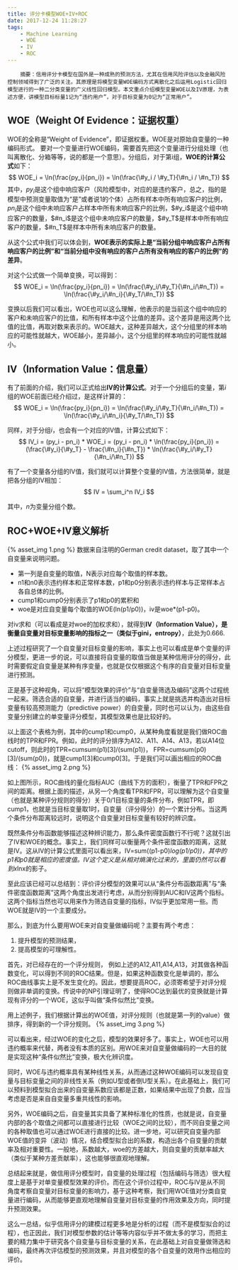 ```yaml
---
title: 评分卡模型WOE+IV+ROC
date: 2017-12-24 11:28:27
tags:
    - Machine Learning
    - WOE
    - IV
    - ROC
---
```

        摘要：信用评分卡模型在国外是一种成熟的预测方法，尤其在信用风险评估以及金融风险控制领域得到了广泛的关注。其原理是将模型变量WOE编码方式离散化之后运用Logistic回归模型进行的一种二分类变量的广义线性回归模型。本文重点介绍模型变量WOE以及IV原理，为表述方便，讲模型目标标量1记为“违约用户”，对于目标变量为0记为“正常用户”。

## WOE（Weight Of Evidence：证据权重）
WOE的全称是“Weight of Evidence”，即证据权重。WOE是对原始自变量的一种编码形式。
要对一个变量进行WOE编码，需要首先把这个变量进行分组处理（也叫离散化、分箱等等，说的都是一个意思）。分组后，对于第i组，**WOE的计算公式**如下：
$$
WOE_i = \ln(\frac{py_i}{pn_i}) = \ln(\frac{\#y_i / \#y_T}{\#n_i / \#n_T})
$$
其中，$py_i$是这个组中响应客户（风险模型中，对应的是违约客户，总之，指的是模型中预测变量取值为“是”或者说1的个体）占所有样本中所有响应客户的比例，$pn_i$是这个组中未响应客户占样本中所有未响应客户的比例，$#y_i$是这个组中响应客户的数量，$#n_i$是这个组中未响应客户的数量，$#y_T$是样本中所有响应客户的数量，$#n_T$是样本中所有未响应客户的数量。

从这个公式中我们可以体会到，**WOE表示的实际上是“当前分组中响应客户占所有响应客户的比例”和“当前分组中没有响应的客户占所有没有响应的客户的比例”的差异**。

<!--more-->

对这个公式做一个简单变换，可以得到：
$$
  WOE_i = \ln(\frac{py_i}{pn_i}) = \ln(\frac{\#y_i/\#y_T}{\#n_i/\#n_T}) = \ln(\frac{\#y_i/\#n_i}{\#y_T/\#n_T})
$$

变换以后我们可以看出，WOE也可以这么理解，他表示的是当前这个组中响应的客户和未响应客户的比值，和所有样本中这个比值的差异。这个差异是用这两个比值的比值，再取对数来表示的。WOE越大，这种差异越大，这个分组里的样本响应的可能性就越大，WOE越小，差异越小，这个分组里的样本响应的可能性就越小。

## IV（Information Value：信息量）
有了前面的介绍，我们可以正式给出**IV的计算公式**。对于一个分组后的变量，第$i$组的WOE前面已经介绍过，是这样计算的：
$$
  WOE_i = \ln(\frac{py_i}{pn_i}) = \ln(\frac{\#y_i/\#y_T}{\#n_i/\#n_T}) = \ln(\frac{\#y_i/\#n_i}{\#y_T/\#n_T})
$$

同样，对于分组$i$，也会有一个对应的IV值，计算公式如下：
$$
 IV_i = (py_i - pn_i) * WOE_i = (py_i - pn_i) * \ln(\frac{py_i}{pn_i}) = (\frac{\#y_i}{\#y_T} - \frac{\#n_i}{\#n_T}) * \ln(\frac{\#y_i/\#y_T}{\#n_i/\#n_T})
$$

有了一个变量各分组的IV值，我们就可以计算整个变量的IV值，方法很简单，就是把各分组的IV相加：
$$
  IV = \sum_i^n IV_i
$$

其中，$n$为变量分组个数。

## ROC+WOE+IV意义解析
{% asset_img 1.png %}
数据来自注明的German credit dataset，取了其中一个自变量来说明问题。
- 第一列是自变量的取值，N表示对应每个取值的样本数。
- n1和n0表示违约样本和正常样本数，p1和p0分别表示违约样本与正常样本占各自总体的比例。
- cump1和cump0分别表示了p1和p0的累积和
- woe是对应自变量每个取值的WOE(ln(p1/p0))，iv是woe*(p1-p0)。

对iv求和（可以看成是对woe的加权求和），就得到**IV（Information Value），是衡量自变量对目标变量影响的指标之一（类似于gini，entropy）**，此处为0.666.

上述过程研究了一个自变量对目标变量的影响，事实上也可以看成是单个变量的评分模型，更进一步的说，可以直接将自变量的取值当做是某种信用评分的得分，此时需要假定自变量是某种有序变量，也就是仅仅根据这个有序的自变量对目标变量进行预测。

正是基于这种视角，可以将“模型效果的评价”与“自变量筛选及编码”这两个过程统一起来。筛选合适的自变量，并进行适当的编码，事实上就是挑选并构造出对目标变量有较高预测能力（predictive power）的自变量，同时也可以认为，由这些自变量分别建立的单变量评分模型，其模型效果也是比较好的。

以上面这个表格为例，其中的cump1和cump0，从某种角度看就是我们做ROC曲线时的TPR和FPR。例如，此时的评分排序为A12、A11、A14、A13，若以A14位cutoff，则此时的TPR=cumsum(p1)[3]/(sum(p1))， FPR=cumsum(p0)[3]/(sum(p0))，就是cump1[3]和cump0[3]。于是我们可以画出相应的ROC曲线：
{% asset_img 2.png %}

如上图所示，ROC曲线的量化指标AUC（曲线下方的面积），衡量了TPR和FPR之间的距离。根据上面的描述，从另一个角度看TPR和FPR，可以理解为这个自变量（也就是某种评分规则的得分）关于0/1目标变量的条件分布，例如TPR，即cump1，也就是当目标变量取1时，自变量（评分得分）的一个累计分布。当这两个条件分布距离较远时，说明这个自变量对目标变量有较好的辨识度。

既然条件分布函数能够描述这种辨识能力，那么条件密度函数行不行呢？这就引出了IV和WOE的概念。事实上，我们同样可以衡量两个条件密度函数的距离，这就是IV。这从IV的计算公式里面可以看出来，IV=sum((p1-p0)*log(p1/p0))，其中的p1和p0就是相应的密度值。IV这个定义是从相对熵演化过来的，里面仍然可以看到x*lnx的影子。

至此应该已经可以总结到：评价评分模型的效果可以从“条件分布函数距离”与“条件密度函数距离”这两个角度出发进行考虑，从而分别得到AUC和IV这两个指标。这两个指标当然也可以用来作为筛选自变量的指标，IV似乎更加常用一些。而WOE就是IV的一个主要成分。


那么，到底为什么要用WOE来对自变量做编码呢？主要有两个考虑：
1. 提升模型的预测结果，
2. 提高模型的可理解性。

首先，对已经存在的一个评分规则，
例如上述的A12,A11,A14,A13，对其做各种函数变化，可以得到不同的ROC结果。但是，如果这种函数变化是单调的，那么ROC曲线事实上是不发生变化的。因此，想要提高ROC，必须寄希望于对评分规则做非单调的变换。传说中的NP引理证明了，使得ROC达到最优的变换就是计算现有评分的一个WOE，这似乎叫做“条件似然比”变换。

用上述例子，我们根据计算出的WOE值，对评分规则（也就是第一列的value）做排序，得到新的一个评分规则。
{% asset_img 3.png %}

可以看出来，经过WOE的变化之后，模型的效果好多了。事实上，WOE也可以用违约概率来代替，两者没有本质的区别。用WOE来对自变量做编码的一大目的就是实现这种“条件似然比”变换，极大化辨识度。

同时，WOE与违约概率具有某种线性关系，从而通过这种WOE编码可以发现自变量与目标变量之间的非线性关系（例如U型或者倒U型关系）。在此基础上，我们可以预料到模型拟合出来的自变量系数应该都是正数，如果结果中出现了负数，应当考虑是否是来自自变量多重共线性的影响。

另外，WOE编码之后，自变量其实具备了某种标准化的性质，也就是说，自变量内部的各个取值之间都可以直接进行比较（WOE之间的比较），而不同自变量之间的各种取值也可以通过WOE进行直接的比较。进一步地，可以研究自变量内部WOE值的变异（波动）情况，结合模型拟合出的系数，构造出各个自变量的贡献率及相对重要性。一般地，系数越大，woe的方差越大，则自变量的贡献率越大（类似于某种方差贡献率），这也能够很直观地理解。

总结起来就是，做信用评分模型时，自变量的处理过程（包括编码与筛选）很大程度上是基于对单变量模型效果的评价。而在这个评价过程中，ROC与IV是从不同角度考察自变量对目标变量的影响力，基于这种考察，我们用WOE值对分类自变量进行编码，从而能够更直观地理解自变量对目标变量的作用效果及方向，同时提升预测效果。

这么一总结，似乎信用评分的建模过程更多地是分析的过程（而不是模型拟合的过程），也正因此，我们对模型参数的估计等等内容似乎并不做太多的学习，而把主要的精力集中于研究各个自变量与目标变量的关系，在此基础上对自变量做筛选和编码，最终再次评估模型的预测效果，并且对模型的各个自变量的效用作出相应的评价。
